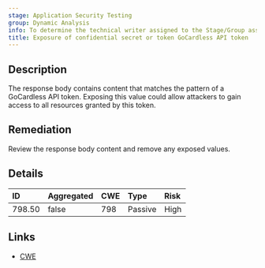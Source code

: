 ```yaml
---
stage: Application Security Testing
group: Dynamic Analysis
info: To determine the technical writer assigned to the Stage/Group associated with this page, see https://handbook.gitlab.com/handbook/product/ux/technical-writing/#assignments
title: Exposure of confidential secret or token GoCardless API token
---
```


## Description

The response body contains content that matches the pattern of a GoCardless API token.
Exposing this value could allow attackers to gain access to all resources granted by this token.

## Remediation

Review the response body content and remove any exposed values.

## Details

| ID | Aggregated | CWE | Type | Risk |
|:---|:-----------|:----|:-----|:-----|
| 798.50 | false | 798 | Passive | High |

## Links

- [CWE](https://cwe.mitre.org/data/definitions/798.html)
